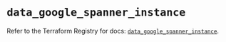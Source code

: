 # `data_google_spanner_instance`

Refer to the Terraform Registry for docs: [`data_google_spanner_instance`](https://registry.terraform.io/providers/hashicorp/google/6.27.0/docs/data-sources/spanner_instance).
